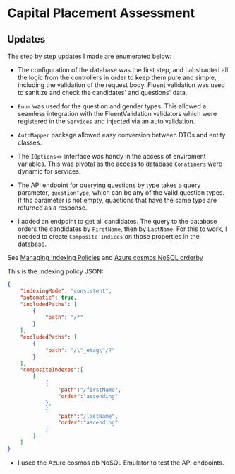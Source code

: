 # Capital Placement Assessment

## Updates

The step by step updates I made are enumerated below:

- The configuration of the database was the first step, and I abstracted all the logic from the controllers in order to keep them pure and simple, including the validation of the request body. Fluent validation was used to sanitize and check the candidates' and questions' data.

- `Enum` was used for the question and gender types. This allowed a seamless integration with the FluentValidation validators which were registered in the `Services` and injected via an auto validation.

- `AutoMapper` package allowed easy conversion between DTOs and entity classes.

- The `IOptions<>` interface was handy in the access of enviroment variables. This was pivotal as the access to database `Conatiners` were dynamic for services.

- The API endpoint for querying questions by type takes a query parameter, `questionType`, which can be any of the valid question types. If ths parameter is not empty, quaetions that have the same type are returned as a response.

- I added an endpoint to get all candidates. The query to the database orders the candidates by `FirstName`, then by `LastName`. For this to work, I needed to create `Composite Indices` on those properties in the database.

See [Managing Indexing Policies](https://learn.microsoft.com/en-us/azure/cosmos-db/nosql/how-to-manage-indexing-policy?source=recommendations&tabs=dotnetv3%2Cpythonv3) and [Azure cosmos NoSQL orderby](https://learn.microsoft.com/en-us/azure/cosmos-db/nosql/query/order-by)

This is the Indexing policy JSON:

```json
{
    "indexingMode": "consistent",
    "automatic": true,
    "includedPaths": [
        {
            "path": "/*"
        }
    ],
    "excludedPaths": [
        {
            "path": "/\"_etag\"/?"
        }
    ],
    "compositeIndexes":[  
        [  
            {  
                "path":"/firstName",
                "order":"ascending"
            },
            {  
                "path":"/lastName",
                "order":"ascending"
            }
        ]
    ]
}
```

- I used the Azure cosmos db NoSQL Emulator to test the API endpoints.
